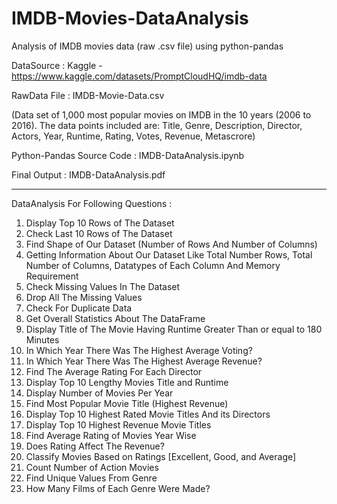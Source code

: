 # IMDB-Movies-DataAnalysis
Analysis of IMDB movies data (raw .csv file) using python-pandas 


DataSource : Kaggle - https://www.kaggle.com/datasets/PromptCloudHQ/imdb-data

RawData File : IMDB-Movie-Data.csv 

(Data set of 1,000 most popular movies on IMDB in the 10 years (2006 to 2016). The data points included are:
Title, Genre, Description, Director, Actors, Year, Runtime, Rating, Votes, Revenue, Metascrore)

Python-Pandas Source Code : IMDB-DataAnalysis.ipynb

Final Output : IMDB-DataAnalysis.pdf

---------------------------------------

DataAnalysis For Following Questions :

1. Display Top 10 Rows of The Dataset
2. Check Last 10 Rows of The Dataset
3. Find Shape of Our Dataset (Number of Rows And Number of Columns)
4. Getting Information About Our Dataset Like Total Number Rows, Total Number of Columns, Datatypes of Each Column And Memory Requirement
5. Check Missing Values In The Dataset
6. Drop All The  Missing Values
7. Check For Duplicate Data
8. Get Overall Statistics About The DataFrame
9. Display Title of The Movie Having Runtime Greater Than or equal to 180 Minutes
10. In Which Year There Was The Highest Average Voting?
11. In Which Year There Was The Highest Average Revenue?
12. Find The Average Rating For Each Director
13. Display Top 10 Lengthy Movies Title and Runtime
14. Display Number of Movies Per Year
15. Find Most Popular Movie Title (Highest Revenue)
16. Display Top 10 Highest Rated Movie Titles And its Directors
17. Display Top 10 Highest Revenue Movie Titles
18.  Find Average Rating of Movies Year Wise
19. Does Rating Affect The Revenue?
20. Classify Movies Based on Ratings [Excellent, Good, and Average]
21. Count Number of Action Movies
22. Find Unique Values From Genre 
23. How Many Films of Each Genre Were Made?

